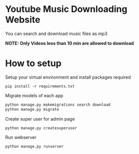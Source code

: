 # Youtube Music Downloading Website

You can search and download music files as mp3

**NOTE: Only Videos less than 10 min are allowed to download**

# How to setup

Setup your virtual environment and install packages required

`pip install -r requirements.txt`

Migrate models of each app

```python
python manage.py makemigrations search download
python manage.py migrate
```

Create super user for admin page

`python manage.py createsuperuser`

Run webserver

`python manage.py runserver`